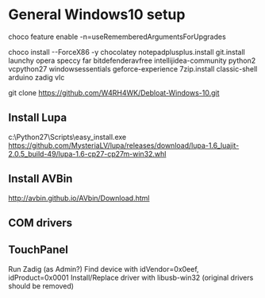 General Windows10 setup
===
choco feature enable -n=useRememberedArgumentsForUpgrades

choco install --ForceX86 -y chocolatey notepadplusplus.install git.install launchy opera speccy far bitdefenderavfree intellijidea-community python2 vcpython27 windowsessentials geforce-experience 7zip.install classic-shell arduino zadig vlc

git clone https://github.com/W4RH4WK/Debloat-Windows-10.git

Install Lupa
---
c:\Python27\Scripts\easy_install.exe https://github.com/MysteriaLV/lupa/releases/download/lupa-1.6_luajit-2.0.5_build-49/lupa-1.6-cp27-cp27m-win32.whl

Install AVBin
---
http://avbin.github.io/AVbin/Download.html


COM drivers
---


TouchPanel
---
Run Zadig (as Admin?)
Find device with idVendor=0x0eef, idProduct=0x0001
Install/Replace driver with libusb-win32 (original drivers should be removed)
